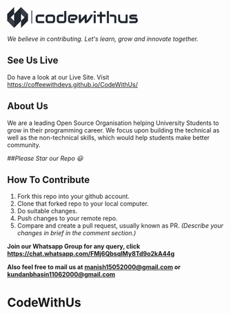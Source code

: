 <img src="logo/logo.png" height="48">

_We believe in contributing. Let's learn, grow and innovate together._

## See Us Live

Do have a look at our Live Site. Visit https://coffeewithdevs.github.io/CodeWithUs/

## About Us

We are a leading Open Source Organisation helping University Students to grow in their programming career. We focus upon building the technical as well as the non-technical skills, which would help students make better community.

##_Please Star our Repo :smiley:_

## How To Contribute

1. Fork this repo into your github account.
2. Clone that forked repo to your local computer.
3. Do suitable changes.
4. Push changes to your remote repo.
5. Compare and create a pull request, usually known as PR. _(Describe your changes in brief in the comment section.)_


**Join our Whatsapp Group for any query, click https://chat.whatsapp.com/FMj6QbsqlMy8Td9o2kA44g**

**Also feel free to mail us at manish15052000@gmail.com or kundanbhasin11062000@gmail.com**

# CodeWithUs
